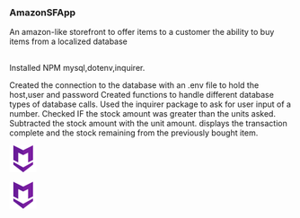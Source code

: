 ### AmazonSFApp
An amazon-like storefront to offer items to a customer the ability to buy items from a localized database

##
Installed NPM mysql,dotenv,inquirer.

Created the connection to the database with an .env file to hold the host,user and password
Created functions to handle different database types of database calls. 
Used the inquirer package to ask for user input of a number.
Checked IF the stock amount was greater than the units asked.
Subtracted the stock amount with the unit amount.
displays the transaction complete and the stock remaining from the previously bought item.

![alt text](https://github.com/adam-p/markdown-here/raw/master/src/common/images/icon48.png "Database List")

![alt text](https://github.com/adam-p/markdown-here/raw/master/src/common/images/icon48.png "Subtracting Stock Amount + Updated it")

